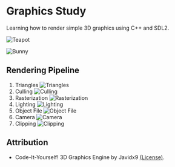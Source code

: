 # Graphics Study

Learning how to render simple 3D graphics using C++ and SDL2.

![Teapot](data/images/teapot.gif)

![Bunny](data/images/bunny.gif)

## Rendering Pipeline

1. Triangles
   ![Triangles](data/images/01-triangles.gif)
2. Culling
   ![Culling](data/images/02-culling.gif)
3. Rasterization
   ![Rasterization](data/images/03-rasterization.gif)
4. Lighting
   ![Lighting](data/images/04-lighting.gif)
5. Object File
   ![Object File](data/images/05-object-file.gif)
6. Camera
   ![Camera](data/images/06-camera.gif)
7. Clipping
   ![Clipping](data/images/07-clipping.gif)

## Attribution

- Code-It-Yourself! 3D Graphics Engine by Javidx9 [(License)](https://github.com/OneLoneCoder/videos/blob/master/LICENSE).
